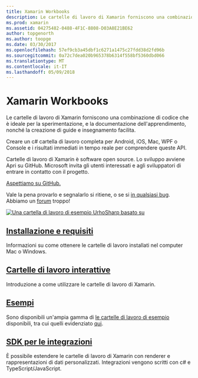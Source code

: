 ```yaml
---
title: Xamarin Workbooks
description: Le cartelle di lavoro di Xamarin forniscono una combinazione di codice che è ideale per la sperimentazione, e la documentazione dell'apprendimento, nonché la creazione di guide e insegnamento facilita.
ms.prod: xamarin
ms.assetid: 04275482-0488-4F1C-8808-D03A8E21BE62
author: topgenorth
ms.author: toopge
ms.date: 03/30/2017
ms.openlocfilehash: 57ef9cb3a45dbf1c6271a1475c27fdd38d2fd96b
ms.sourcegitcommit: 0a72c7dea020b965378b6314f558bf5360dbd066
ms.translationtype: MT
ms.contentlocale: it-IT
ms.lasthandoff: 05/09/2018
---
```

# <a name="xamarin-workbooks"></a>Xamarin Workbooks

Le cartelle di lavoro di Xamarin forniscono una combinazione di codice che è ideale per la sperimentazione, e la documentazione dell'apprendimento, nonché la creazione di guide e insegnamento facilita.

Creare un c# cartella di lavoro completa per Android, iOS, Mac, WPF o Console e i risultati immediati in tempo reale per comprendere queste API.

Cartelle di lavoro di Xamarin è software open source. Lo sviluppo avviene Apri su GitHub. Microsoft invita gli utenti interessati e agli sviluppatori di entrare in contatto con il progetto.

<a class="github-button" href="https://github.com/Microsoft/workbooks" data-size="large" aria-label="View Microsoft/workbooks on GitHub">Aspettiamo su GitHub.</a>

Vale la pena provarlo e segnalarlo si ritiene, o se si [in qualsiasi bug](~/tools/workbooks/install.md#reporting-bugs). Abbiamo un [forum](https://forums.xamarin.com/categories/inspector) troppo!

[![](images/interactive-1.0.0-urho-planet-earth-small.png "Una cartella di lavoro di esempio UrhoSharp basato su")](images/interactive-1.0.0-urho-planet-earth.png#lightbox)

## <a name="installation-and-requirementsinstallmd"></a>[Installazione e requisiti](install.md)

Informazioni su come ottenere le cartelle di lavoro installati nel computer Mac o Windows.

## <a name="interactive-workbooksworkbookmd"></a>[Cartelle di lavoro interattive](workbook.md)

Introduzione a come utilizzare le cartelle di lavoro di Xamarin.

## <a name="samplessamplesindexmd"></a>[Esempi](samples/index.md)

Sono disponibili un'ampia gamma di [le cartelle di lavoro di esempio](https://developer.xamarin.com/workbooks/) disponibili, tra cui quelli evidenziato [qui](samples/index.md).

## <a name="integration-sdksdkindexmd"></a>[SDK per le integrazioni](sdk/index.md)

È possibile estendere le cartelle di lavoro di Xamarin con renderer e rappresentazioni di dati personalizzati. Integrazioni vengono scritti con c# e TypeScript/JavaScript.

<script async defer src="https://buttons.github.io/buttons.js"></script>
